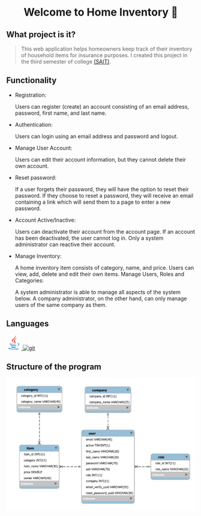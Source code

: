 <h1 align="center">Welcome to Home Inventory 👋</h1>

## What project is it?

> This web application helps homeowners keep track of their inventory of household items for insurance purposes. I created this project in the third semester of college <a href="https://www.sait.ca/programs-and-courses/diplomas/information-technology" target='_blank'>(SAIT)</a>.

## Functionality

<ul>
    <li>
Registration:

Users can register (create) an account consisting of an email address, password, first name, and last name.

    
</li>
    <li>
Authentication:

Users can login using an email address and password and logout.
        </li><li>
Manage User Account:

Users can edit their account information, but they cannot delete their own account.
    </li>
    <li>
Reset password:

If a user forgets their password, they will have the option to reset their password. If they choose to reset a password, they will receive an email containing a link which will send them to a page to enter a new password.
</li>
    <li>
        Account Active/Inactive:

Users can deactivate their account from the account page. If an account has been deactivated, the user cannot log in. Only a system administrator can reactive their account.
        </li>
    <li>
Manage Inventory:

A home inventory item consists of category, name, and price. Users can view, add, delete and edit their own items.
Manage Users, Roles and Categories:

A system administrator is able to manage all aspects of the system below. A company administrator, on the other hand, can only manage users of the same company as them.

    
</ul>

## Languages
<p align="left"> <a href="https://www.java.com" target="_blank"> <img src="https://raw.githubusercontent.com/devicons/devicon/master/icons/java/java-original.svg" alt="java" width="40" height="40"/> </a> <a href="https://git-scm.com/" target="_blank"> <img src="https://www.vectorlogo.zone/logos/git-scm/git-scm-icon.svg" alt="git" width="40" height="40"/> </a> </p>

## Structure of the program
<img src="structure.png">
